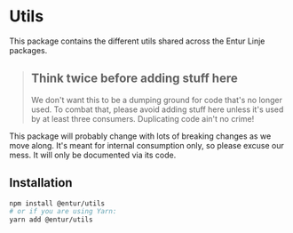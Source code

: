 # Utils

This package contains the different utils shared across the Entur Linje packages.

> ## Think twice before adding stuff here
>
> We don't want this to be a dumping ground for code that's no longer used. To combat that, please avoid adding stuff here unless it's used by at least three consumers. Duplicating code ain't no crime!

This package will probably change with lots of breaking changes as we move along. It's meant for internal consumption only, so please excuse our mess. It will only be documented via its code.

## Installation

```sh
npm install @entur/utils
# or if you are using Yarn:
yarn add @entur/utils
```
